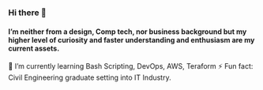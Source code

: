 ### Hi there 👋
#### I’m neither from a design, Comp tech, nor business background but my higher level of curiosity and faster understanding and enthusiasm are my current assets.
🌱 I’m currently learning Bash Scripting, DevOps, AWS, Teraform 
⚡ Fun fact: Civil Engineering graduate setting into IT Industry.

<!--
**tallbrat/tallbrat** is a ✨ _special_ ✨ repository because its `README.md` (this file) appears on your GitHub profile.

Here are some ideas to get you started:

- 🔭 I’m currently working on ...
-  ...
- 👯 I’m looking to collaborate on ...
- 🤔 I’m looking for help with ...
- 💬 Ask me about ...
- 📫 How to reach me: ...
- 😄 Pronouns: ...
- ⚡ Fun fact: ...
-->

